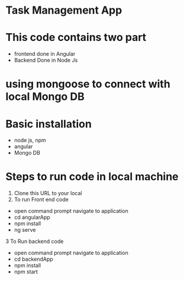 # Task Management App

# This code contains two part
- frontend done in Angular
- Backend Done in Node Js

# using mongoose to connect with local Mongo DB

# Basic installation
- node js, npm
- angular 
- Mongo DB

# Steps to run code in local machine
1. Clone this URL to your local
2. To run Front end code 
- open command prompt navigate to application
- cd angularApp
- npm install
- ng serve

3 To Run backend code
- open command prompt navigate to application
- cd backendApp
- npm install
- npm start
